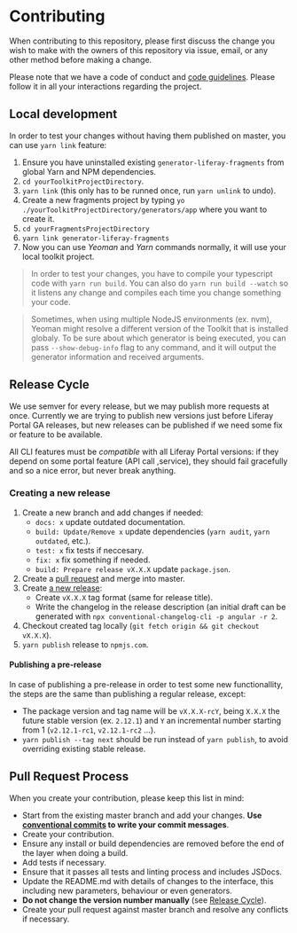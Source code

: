 # Contributing

When contributing to this repository, please first discuss the change you wish
to make with the owners of this repository via issue, email, or any other
method before making a change.

Please note that we have a code of conduct and [code guidelines][1].
Please follow it in all your interactions regarding the project.

## Local development

In order to test your changes without having them published on master, you
can use `yarn link` feature:

1. Ensure you have uninstalled existing `generator-liferay-fragments`
   from global Yarn and NPM dependencies.
2. `cd yourToolkitProjectDirectory`.
3. `yarn link` (this only has to be runned once, run `yarn unlink` to undo).
4. Create a new fragments project by typing `yo ./yourToolkitProjectDirectory/generators/app` where you want to create it.
5. `cd yourFragmentsProjectDirectory`
6. `yarn link generator-liferay-fragments`
7. Now you can use _Yeoman_ and _Yarn_ commands normally, it will use your
   local toolkit project.

> In order to test your changes, you have to compile your typescript code with
> `yarn run build`. You can also do `yarn run build --watch` so it listens any
> change and compiles each time you change something your code.

> Sometimes, when using multiple NodeJS environments (ex. nvm), Yeoman
> might resolve a different version of the Toolkit that is installed globaly.
> To be sure about which generator is being executed, you can pass
> `--show-debug-info` flag to any command, and it will output the generator
> information and received arguments.

## Release Cycle

We use semver for every release, but we may publish more requests at once.
Currently we are trying to publish new versions just before Liferay Portal
GA releases, but new releases can be published if we need some fix or feature
to be available.

All CLI features must be _compatible_ with all Liferay Portal versions: if
they depend on some portal feature (API call ,service), they should fail
gracefully and so a nice error, but never break anything.

### Creating a new release

1. Create a new branch and add changes if needed:
   - `docs: x` update outdated documentation.
   - `build: Update/Remove x` update dependencies (`yarn audit`, `yarn outdated`, etc.).
   - `test: x` fix tests if neccesary.
   - `fix: x` fix something if needed.
   - `build: Prepare release vX.X.X` update `package.json`.
2. Create a [pull request][5] and merge into master.
3. Create [a new release][4]:
   - Create `vX.X.X` tag format (same for release title).
   - Write the changelog in the release description (an initial draft can be
     generated with `npx conventional-changelog-cli -p angular -r 2`.
4. Checkout created tag locally (`git fetch origin && git checkout vX.X.X`).
5. `yarn publish` release to `npmjs.com`.

#### Publishing a pre-release

In case of publishing a pre-release in order to test some new functionallity,
the steps are the same than publishing a regular release, except:

- The package version and tag name will be `vX.X.X-rcY`, being `X.X.X` the future
  stable version (ex. `2.12.1`) and `Y` an incremental number starting from 1
  (`v2.12.1-rc1`, `v2.12.1-rc2` ...).
- `yarn publish --tag next` should be run instead of `yarn publish`, to avoid
  overriding existing stable release.

## Pull Request Process

When you create your contribution, please keep this list in mind:

- Start from the existing master branch and add your changes. **Use [conventional commits][2] to write your commit messages**.
- Create your contribution.
- Ensure any install or build dependencies are removed before the end of the
  layer when doing a build.
- Add tests if necessary.
- Ensure that it passes all tests and linting process and includes JSDocs.
- Update the README.md with details of changes to the interface, this including
  new parameters, behaviour or even generators.
- **Do not change the version number manually** (see [Release Cycle][3]).
- Create your pull request against master branch and resolve any conflicts if
  necessary.

[1]: https://github.com/liferay/liferay-frontend-guidelines
[2]: https://github.com/liferay/liferay-frontend-guidelines/blob/master/general/commit_messages.md
[3]: https://github.com/liferay/generator-liferay-fragments/blob/master/CONTRIBUTING.md#release-cycle
[4]: https://github.com/liferay/generator-liferay-fragments/releases/new
[5]: https://github.com/liferay/generator-liferay-fragments/compare
